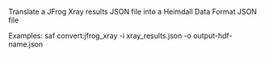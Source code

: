 Translate a JFrog Xray results JSON file into a Heimdall Data Format JSON file

Examples:
  saf convert:jfrog_xray -i xray_results.json -o output-hdf-name.json
